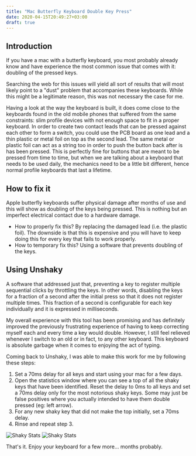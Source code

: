 ```yaml
---
title: "Mac Butterfly Keyboard Double Key Press"
date: 2020-04-15T20:49:27+03:00
draft: true
---
```


## Introduction
If you have a mac with a butterfly keyboard, you most probably already know and have experience the most common issue that comes with it: doubling of the pressed keys.

Searching the web for this issues will yield all sort of results that will most likely point to a "dust" problem that accompanies these keyboards. While this might be a legitimate reason, this was not necessary the case for me. 

Having a look at the way the keyboard is built, it does come close to the keyboards found in the old mobile phones that suffered from the same constraints: slim profile devices with not enough space to fit in a proper keyboard. In order to create two contact leads that can be pressed against each other to form a switch, you could use the PCB board as one lead and a thin plastic or metal foil on top as the second lead. The same metal or plastic foil can act as a string too in order to push the button back after is has been pressed. This is perfectly fine for buttons that are meant to be pressed from time to time, but when we are talking about a keyboard that needs to be used daily, the mechanics need to be a little bit different, hence normal profile keyboards that last a lifetime.

## How to fix it

Apple butterfly keyboards suffer physical damage after months of use and this will show as doubling of the keys being pressed. This is nothing but an imperfect electrical contact due to a hardware damage.

* How to properly fix this? By replacing the damaged lead (i.e. the plastic foil). The downside is that this is expensive and you will have to keep doing this for every key that fails to work properly.
* How to temporary fix this? Using a software that prevents doubling of the keys.

## Using Unshaky

A software that addressed just that, preventing a key to register multiple sequential clicks by throttling the keys. In other words, disabling the keys for a fraction of a second after the initial press so that it does not register multiple times. This fraction of a second is configurable for each key individually and it is expressed in milliseconds.

My overall experience with this tool has been promising and has definitely improved the previously frustrating
experience of having to keep correcting myself each and every time a key would double. However, I still feel relieved
whenever I switch to an old or in fact, to any other keyboard. This keyboard is absolute garbage when it comes to enjoying the act of typing.

Coming back to Unshaky, I was able to make this work for me by following these steps:
1. Set a 70ms delay for all keys and start using your mac for a few days.
2. Open the statistics window where you can see a top of all the shaky keys that have been identified. Reset the delay to 0ms to all keys and set a 70ms delay only for the most notorious shaky keys. Some may just be false positives where you actually intended to have them double pressed (eg: left arrow).
3. For any new shaky key that did not make the top initially, set a 70ms delay. 
4. Rinse and repeat step 3.

![Shaky Stats](/images/unshaky/unshaky-stats.png)
![Shaky Stats](/images/unshaky/unshaky-config.png)

That's it. Enjoy your keyboard for a few more... months probably.








